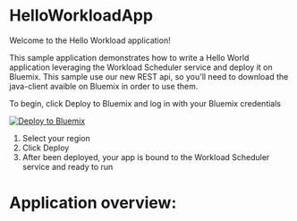 # HelloWorkloadApp

Welcome to the Hello Workload application!

This sample application demonstrates how to write a Hello World application leveraging the Workload Scheduler service and deploy it on Bluemix. This sample use our new REST api, so you'll need to download the java-client avaible on Bluemix in order to use them.

To begin, click Deploy to Bluemix and log in with your Bluemix credentials

[![Deploy to Bluemix](https://bluemix.net/deploy/button.png)](https://bluemix.net/deploy?repository=https://github.com/WAdev0/HelloWorkloadSampleApp) 


1. Select your region
2. Click Deploy
3. After been deployed, your app is bound to the Workload Scheduler service and ready to run


# Application overview:



